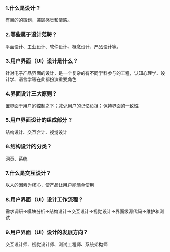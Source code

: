 ### 1.什么是设计？

有目的的策划，兼顾感觉和情感。

### 2.哪些属于设计范畴？

平面设计、工业设计、软件设计、概念设计、产品设计等。

### 3.用户界面（UI）设计是什么？

针对电子产品界面的设计，是一个复杂的有不同学科参与的工程，认知心理学、设计学、语言学等在此都扮演重要角色

### 4.界面设计三大原则？

置界面于用户的控制之下；减少用户的记忆负担；保持界面的一致性

### 5.用户界面设计的组成部分？

结构设计、交互合计、视觉设计

### 6.结构设计的分类？

网页、系统

### 7.什么是交互设计？

以人的因素为核心，使产品让用户能简单使用

### 8.用户界面（UI）设计工作流程？

需求调研→模块分析→结构设计→交互设计→视觉设计→界面级源代码→维护和测试

### 9.用户界面（UI）设计的发展方向？

交互设计师、视觉设计师、测试工程师、系统架构师
